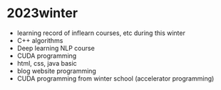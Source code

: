 # 2023winter
- learning record of inflearn courses, etc during this winter
- C++ algorithms
- Deep learning NLP course
- CUDA programming
- html, css, java basic
- blog website programming
- CUDA programming from winter school (accelerator programming)
